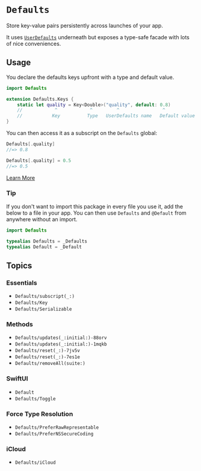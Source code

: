 # ``Defaults``

Store key-value pairs persistently across launches of your app.

It uses [`UserDefaults`](https://developer.apple.com/documentation/foundation/userdefaults) underneath but exposes a type-safe facade with lots of nice conveniences.

## Usage

You declare the defaults keys upfront with a type and default value.

```swift
import Defaults

extension Defaults.Keys {
	static let quality = Key<Double>("quality", default: 0.8)
	//            ^            ^         ^                ^
	//           Key          Type   UserDefaults name   Default value
}
```

You can then access it as a subscript on the `Defaults` global:

```swift
Defaults[.quality]
//=> 0.8

Defaults[.quality] = 0.5
//=> 0.5
```

[Learn More](https://github.com/sindresorhus/Defaults#usage)

### Tip

If you don't want to import this package in every file you use it, add the below to a file in your app. You can then use `Defaults` and `@Default` from anywhere without an import.

```swift
import Defaults

typealias Defaults = _Defaults
typealias Default = _Default
```

## Topics

### Essentials

- ``Defaults/subscript(_:)``
- ``Defaults/Key``
- ``Defaults/Serializable``

### Methods

- ``Defaults/updates(_:initial:)-88orv``
- ``Defaults/updates(_:initial:)-1mqkb``
- ``Defaults/reset(_:)-7jv5v``
- ``Defaults/reset(_:)-7es1e``
- ``Defaults/removeAll(suite:)``

### SwiftUI

- ``Default``
- ``Defaults/Toggle``

### Force Type Resolution

- ``Defaults/PreferRawRepresentable``
- ``Defaults/PreferNSSecureCoding``

### iCloud

- ``Defaults/iCloud``
